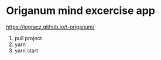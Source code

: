 # Origanum mind excercise app

https://jogracz.github.io/t-origanum/

1. pull project
2. yarn
3. yarn start

